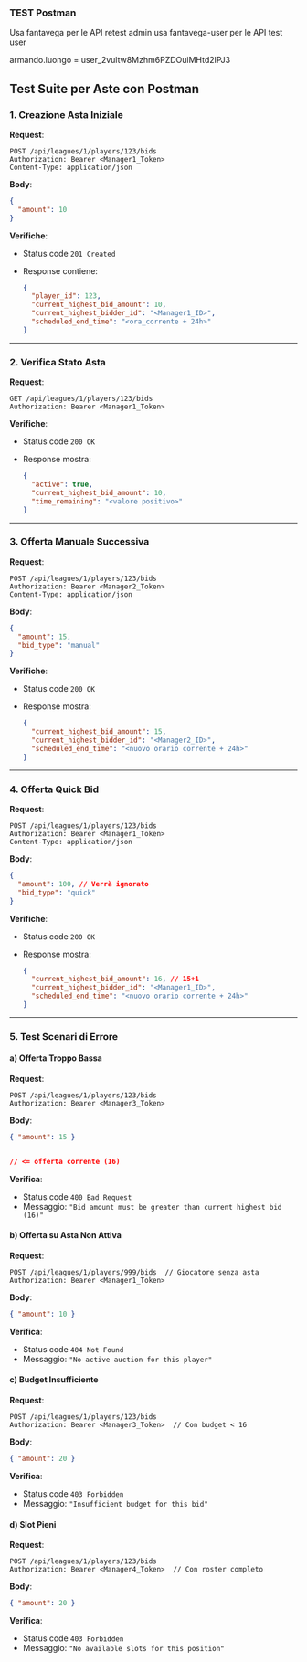 ### TEST Postman

Usa fantavega per le API retest admin
usa fantavega-user per le API test user

armando.luongo = user_2vultw8Mzhm6PZDOuiMHtd2IPJ3

## Test Suite per Aste con Postman

### 1. Creazione Asta Iniziale

**Request**:

```http
POST /api/leagues/1/players/123/bids
Authorization: Bearer <Manager1_Token>
Content-Type: application/json
```

**Body**:

```json
{
  "amount": 10
}
```

**Verifiche**:

- Status code `201 Created`
- Response contiene:

  ```json
  {
    "player_id": 123,
    "current_highest_bid_amount": 10,
    "current_highest_bidder_id": "<Manager1_ID>",
    "scheduled_end_time": "<ora_corrente + 24h>"
  }
  ```

---

### 2. Verifica Stato Asta

**Request**:

```http
GET /api/leagues/1/players/123/bids
Authorization: Bearer <Manager1_Token>
```

**Verifiche**:

- Status code `200 OK`
- Response mostra:

  ```json
  {
    "active": true,
    "current_highest_bid_amount": 10,
    "time_remaining": "<valore positivo>"
  }
  ```

---

### 3. Offerta Manuale Successiva

**Request**:

```http
POST /api/leagues/1/players/123/bids
Authorization: Bearer <Manager2_Token>
Content-Type: application/json
```

**Body**:

```json
{
  "amount": 15,
  "bid_type": "manual"
}
```

**Verifiche**:

- Status code `200 OK`
- Response mostra:

  ```json
  {
    "current_highest_bid_amount": 15,
    "current_highest_bidder_id": "<Manager2_ID>",
    "scheduled_end_time": "<nuovo orario corrente + 24h>"
  }
  ```

---

### 4. Offerta Quick Bid

**Request**:

```http
POST /api/leagues/1/players/123/bids
Authorization: Bearer <Manager1_Token>
Content-Type: application/json
```

**Body**:

```json
{
  "amount": 100, // Verrà ignorato
  "bid_type": "quick"
}
```

**Verifiche**:

- Status code `200 OK`
- Response mostra:

  ```json
  {
    "current_highest_bid_amount": 16, // 15+1
    "current_highest_bidder_id": "<Manager1_ID>",
    "scheduled_end_time": "<nuovo orario corrente + 24h>"
  }
  ```

---

### 5. Test Scenari di Errore

#### a) Offerta Troppo Bassa

**Request**:

```http
POST /api/leagues/1/players/123/bids
Authorization: Bearer <Manager3_Token>
```

**Body**:

```json
{ "amount": 15 }


// <= offerta corrente (16)
```

**Verifica**:

- Status code `400 Bad Request`
- Messaggio: `"Bid amount must be greater than current highest bid (16)"`

#### b) Offerta su Asta Non Attiva

**Request**:

```http
POST /api/leagues/1/players/999/bids  // Giocatore senza asta
Authorization: Bearer <Manager1_Token>
```

**Body**:

```json
{ "amount": 10 }
```

**Verifica**:

- Status code `404 Not Found`
- Messaggio: `"No active auction for this player"`

#### c) Budget Insufficiente

**Request**:

```http
POST /api/leagues/1/players/123/bids
Authorization: Bearer <Manager3_Token>  // Con budget < 16
```

**Body**:

```json
{ "amount": 20 }
```

**Verifica**:

- Status code `403 Forbidden`
- Messaggio: `"Insufficient budget for this bid"`

#### d) Slot Pieni

**Request**:

```http
POST /api/leagues/1/players/123/bids
Authorization: Bearer <Manager4_Token>  // Con roster completo
```

**Body**:

```json
{ "amount": 20 }
```

**Verifica**:

- Status code `403 Forbidden`
- Messaggio: `"No available slots for this position"`

```




```
